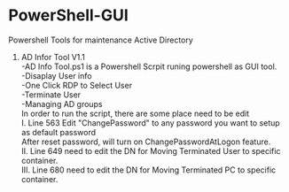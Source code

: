 # PowerShell-GUI



Powershell Tools for maintenance Active Directory<br/>
1. AD Infor Tool V1.1<br/>
-AD Info Tool.ps1 is a Powershell Scrpit runing powershell as GUI tool.<br/>
-Disaplay User info<br/>
-One Click RDP to Select User<br/>
-Terminate User<br/>
-Managing AD groups<br/>
In order to run the script, there are some place need to be edit<br/>
I. Line 563 Edit "ChangePassword" to any password you want to setup as default password<br/>
After reset password, will turn on ChangePasswordAtLogon feature.<br/>
II. Line 649 need to edit the DN for Moving Terminated User to specific container.<br/>
III. Line 680 need to edit the DN for Moving Terminated PC to specific container.<br/>
<br/>
